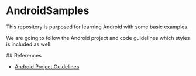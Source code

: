 # AndroidSamples

This repository is purposed for learning Android with some basic examples.

We are going to follow the Android project and code guidelines which styles is included as well.

## References

- [Android Project Guidelines](https://github.com/ribot/android-guidelines/blob/master/project_and_code_guidelines.md)
